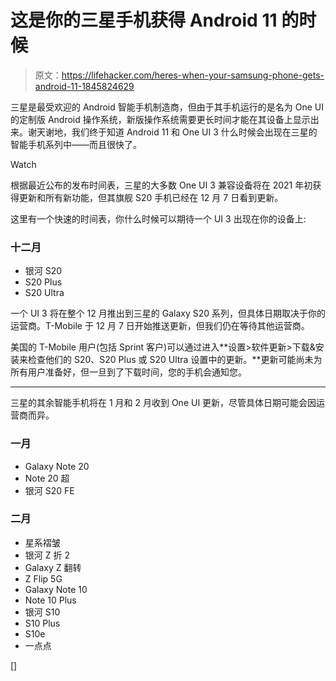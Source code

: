 # 这是你的三星手机获得 Android 11 的时候

> 原文：<https://lifehacker.com/heres-when-your-samsung-phone-gets-android-11-1845824629>

三星是最受欢迎的 Android 智能手机制造商，但由于其手机运行的是名为 One UI 的定制版 Android 操作系统，新版操作系统需要更长时间才能在其设备上显示出来。谢天谢地，我们终于知道 Android 11 和 One UI 3 什么时候会出现在三星的智能手机系列中——而且很快了。

Watch

根据最近公布的发布时间表，三星的大多数 One UI 3 兼容设备将在 2021 年初获得更新和所有新功能，但其旗舰 S20 手机已经在 12 月 7 日看到更新。

这里有一个快速的时间表，你什么时候可以期待一个 UI 3 出现在你的设备上:

### 十二月

*   银河 S20
*   S20 Plus
*   S20 Ultra

一个 UI 3 将在整个 12 月推出到三星的 Galaxy S20 系列，但具体日期取决于你的运营商。T-Mobile 于 12 月 7 日开始推送更新，但我们仍在等待其他运营商。

美国的 T-Mobile 用户(包括 Sprint 客户)可以通过进入**设置>软件更新>下载&安装来检查他们的 S20、S20 Plus 或 S20 Ultra 设置中的更新。**更新可能尚未为所有用户准备好，但一旦到了下载时间，您的手机会通知您。

* * *

三星的其余智能手机将在 1 月和 2 月收到 One UI 更新，尽管具体日期可能会因运营商而异。

### 一月

*   Galaxy Note 20
*   Note 20 超
*   银河 S20 FE

### 二月

*   星系褶皱
*   银河 Z 折 2
*   Galaxy Z 翻转
*   Z Flip 5G
*   Galaxy Note 10
*   Note 10 Plus
*   银河 S10
*   S10 Plus
*   S10e
*   一点点

[]